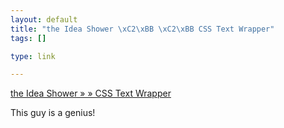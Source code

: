 ```yaml
--- 
layout: default
title: "the Idea Shower \xC2\xBB \xC2\xBB CSS Text Wrapper"
tags: []

type: link

---
```

<a href="http://www.ideashower.com/ideas/active/css-text-wrapper/">the Idea Shower » » CSS Text Wrapper</a>

This guy is a genius!
